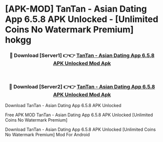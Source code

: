 # [APK-MOD] TanTan - Asian Dating App 6.5.8 APK Unlocked - [Unlimited Coins No Watermark Premium] hokgg



<div align="center">
<h3>🔴 Download [Server1] 👉👉 <a href="https://momento.my/?title=TanTan_-_Asian_Dating_App_6.5.8_APK_Unlocked">TanTan - Asian Dating App 6.5.8 APK Unlocked Mod Apk</a></h3><br>

<h3>🔴 Download [Server2] 👉👉 <a href="https://momento.my/?title=TanTan_-_Asian_Dating_App_6.5.8_APK_Unlocked">TanTan - Asian Dating App 6.5.8 APK Unlocked Mod Apk</a></h3>
</div>



Download TanTan - Asian Dating App 6.5.8 APK Unlocked 

Free APK MOD TanTan - Asian Dating App 6.5.8 APK Unlocked [Unlimited Coins No Watermark Premium]

Download TanTan - Asian Dating App 6.5.8 APK Unlocked [Unlimited Coins No Watermark Premium] Mod For Android

